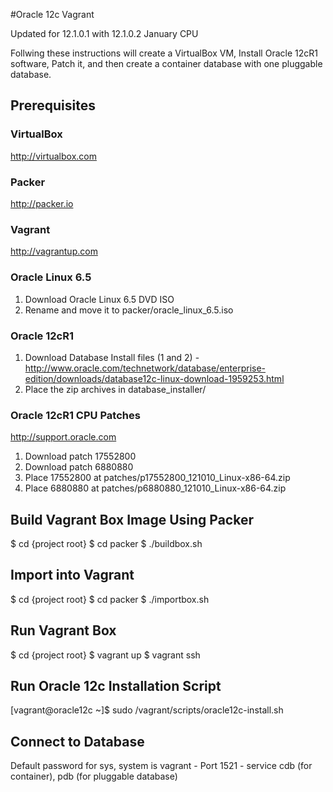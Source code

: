 #Oracle 12c Vagrant 

Updated for 12.1.0.1 with 12.1.0.2 January CPU

Follwing these instructions will create a VirtualBox VM, Install Oracle 12cR1 software, Patch it, and then create a container database with one pluggable database.

## Prerequisites

### VirtualBox

http://virtualbox.com

### Packer

http://packer.io

### Vagrant

http://vagrantup.com

### Oracle Linux 6.5

1. Download Oracle Linux 6.5 DVD ISO
2. Rename and move it to packer/oracle_linux_6.5.iso 

### Oracle 12cR1

1. Download Database Install files (1 and 2) - http://www.oracle.com/technetwork/database/enterprise-edition/downloads/database12c-linux-download-1959253.html
2. Place the zip archives in database_installer/

### Oracle 12cR1 CPU Patches

http://support.oracle.com

1. Download patch 17552800
2. Download patch 6880880
3. Place 17552800 at patches/p17552800_121010_Linux-x86-64.zip
4. Place 6880880 at patches/p6880880_121010_Linux-x86-64.zip

## Build Vagrant Box Image Using Packer

  $ cd {project root}
  $ cd packer
  $ ./buildbox.sh

## Import into Vagrant

  $ cd {project root}
  $ cd packer
  $ ./importbox.sh

## Run Vagrant Box

  $ cd {project root}
  $ vagrant up
  $ vagrant ssh

## Run Oracle 12c Installation Script

  [vagrant@oracle12c ~]$ sudo /vagrant/scripts/oracle12c-install.sh
  
## Connect to Database

  Default password for sys, system is vagrant - Port 1521 - service cdb (for container), pdb (for pluggable database)

